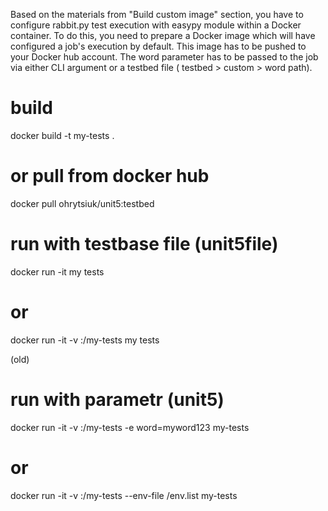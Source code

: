 Based on the materials from "Build custom image" section, you have to configure rabbit.py test execution with easypy module
within a Docker container. To do this, you need to prepare a Docker image which will have configured a job's execution by default.
This image has to be pushed to your Docker hub account.
The word parameter has to be passed to the job via either CLI argument or a testbed file ( testbed	>	custom	>	word path).

# build
docker build -t my-tests .
# or pull from docker hub
docker pull ohrytsiuk/unit5:testbed

# run with testbase file (unit5file)
docker run -it my tests
# or
docker run -it -v <local path>:/my-tests my tests


(old)
# run with parametr (unit5)
docker run -it -v <local path>:/my-tests -e word=myword123 my-tests
# or
docker run -it -v <local path>:/my-tests --env-file <path to file>/env.list my-tests



